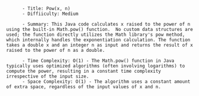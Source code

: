 
          - Title: Pow(x, n)
          - Diffiiculty: Medium

          - Summary: This Java code calculates x raised to the power of n using the built-in Math.pow() function.  No custom data structures are used; the function directly utilizes the Math library's pow method, which internally handles the exponentiation calculation. The function takes a double x and an integer n as input and returns the result of x raised to the power of n as a double.

          - Time Complexity: O(1) - The Math.pow() function in Java typically uses optimized algorithms (often involving logarithms) to compute the power, resulting in a constant time complexity irrespective of the input size.
          - Space Complexity: O(1) - The algorithm uses a constant amount of extra space, regardless of the input values of x and n.
          